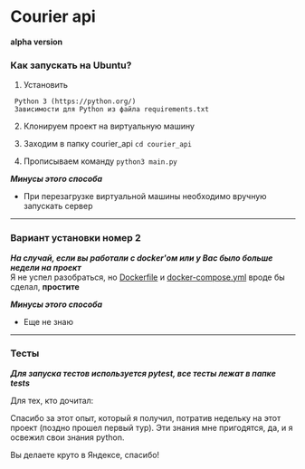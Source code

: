 # Courier api
**alpha version**

### Как запускать на Ubuntu?
1) Установить
```
 Python 3 (https://python.org/)
 Зависимости для Python из файла requirements.txt
```
2) Клонируем проект на виртуальную машину
3) Заходим в папку courier_api
```cd courier_api```
   
4) Прописываем команду
```python3 main.py```
   
***Минусы этого способа***
* При перезагрузке виртуальной машины необходимо вручную запускать сервер
***
### Вариант установки номер 2
***На случай, если вы работали с docker'ом или у Вас было больше недели на проект***
</br>Я не успел разобраться, но [Dockerfile](https://github.com/qvntz/courier_api/blob/main/Dockerfile) и [docker-compose.yml](https://github.com/qvntz/courier_api/blob/main/docker-compose.yml) вроде бы сделал,
__простите__

***Минусы этого способа***
* Еще не знаю


***
### Тесты

***Для запуска тестов используется pytest, все тесты лежат в папке tests***

Для тех, кто дочитал:

Спасибо за этот опыт, который я получил, потратив недельку на этот проект (поздно прошел первый тур).
Эти знания мне пригодятся, да, и я освежил свои знания python.

Вы делаете круто в Яндексе, спасибо!
